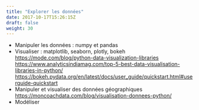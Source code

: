 ```yaml
---
title: "Explorer les données"
date: 2017-10-17T15:26:15Z
draft: false
weight: 30
---
```



* Manipuler les données : numpy et pandas
* Visualiser : matplotlib, seaborn, plotly, bokeh
            https://mode.com/blog/python-data-visualization-libraries
            https://www.analyticsindiamag.com/top-5-best-data-visualisation-libraries-in-python/
            https://bokeh.pydata.org/en/latest/docs/user_guide/quickstart.html#userguide-quickstart
* Manipuler et visualiser des données géographiques
            https://moncoachdata.com/blog/visualisation-donnees-python/
* Modéliser
